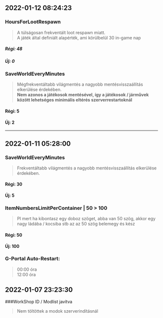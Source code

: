 ## 2022-01-12 08:24:23

### HoursForLootRespawn
> A túlságosan frekventált loot respawn miatt.  
> A játék által definiált alapérték, ami körülbelül 30 in-game nap
##### Régi: 48
##### Új: 0

### SaveWorldEveryMinutes
> Mégfrekventáltabb világmentés a nagyobb mentésvisszaállítás elkerülése érdekében.  
> **Nem azonos a játékosok mentésével, így a játékosok / járművek között lehetséges minimális eltérés szerverrestartoknál**
#### Régi: 5
#### Új: 2
---
## 2022-01-11 05:28:00

### SaveWorldEveryMinutes
> Frekventáltabb világmentés a nagyobb mentésvisszaállítás elkerülése érdekében.  
#### Régi: 30
#### Új: 5

### ItemNumbersLimitPerContainer | 50 > 100
> Pl mert ha kibontasz egy doboz szöget, abba van 50 szög, akkor egy nagy ládába / kocsiba stb az az 50 szög belemegy és kész  
#### Régi: 50
#### Új: 100

### G-Portal Auto-Restart:
> 00:00 óra  
> 12:00 óra

## 2022-01-07 23:23:30

###WorkShop ID / Modlist javítva
> Nem töltöttek a modok szerverindításnál
